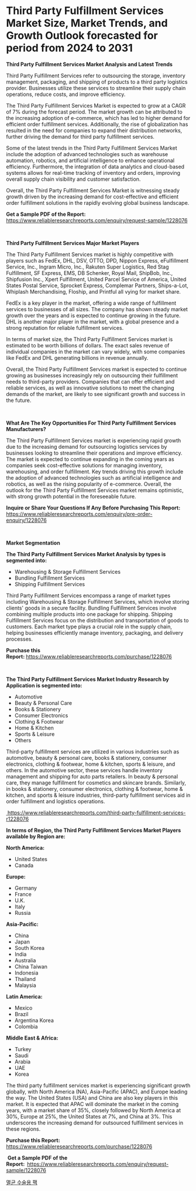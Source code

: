 <p><h1>Third Party Fulfillment Services Market Size, Market Trends, and Growth Outlook forecasted for period from 2024 to 2031</h1></p><p><strong>Third Party Fulfillment Services Market Analysis and Latest Trends</strong></p>
<p><p>Third Party Fulfillment Services refer to outsourcing the storage, inventory management, packaging, and shipping of products to a third party logistics provider. Businesses utilize these services to streamline their supply chain operations, reduce costs, and improve efficiency.</p><p>The Third Party Fulfillment Services Market is expected to grow at a CAGR of 7% during the forecast period. The market growth can be attributed to the increasing adoption of e-commerce, which has led to higher demand for efficient order fulfillment services. Additionally, the rise of globalization has resulted in the need for companies to expand their distribution networks, further driving the demand for third party fulfillment services.</p><p>Some of the latest trends in the Third Party Fulfillment Services Market include the adoption of advanced technologies such as warehouse automation, robotics, and artificial intelligence to enhance operational efficiency. Furthermore, the integration of data analytics and cloud-based systems allows for real-time tracking of inventory and orders, improving overall supply chain visibility and customer satisfaction.</p><p>Overall, the Third Party Fulfillment Services Market is witnessing steady growth driven by the increasing demand for cost-effective and efficient order fulfillment solutions in the rapidly evolving global business landscape.</p></p>
<p><strong>Get a Sample PDF of the Report:&nbsp;</strong> <a href="https://www.reliableresearchreports.com/enquiry/request-sample/1228076">https://www.reliableresearchreports.com/enquiry/request-sample/1228076</a></p>
<p>&nbsp;</p>
<p><strong>Third Party Fulfillment Services Major Market Players</strong></p>
<p><p>The Third Party Fulfillment Services market is highly competitive with players such as FedEx, DHL, DSV, OTTO, DPD, Nippon Express, eFulfillment Service, Inc., Ingram Micro, Inc., Rakuten Super Logistics, Red Stag Fulfillment, SF Express, EMS, DB Schenker, Royal Mail, ShipBob, Inc., Shipfusion Inc., Xpert Fulfillment, United Parcel Service of America, United States Postal Service, Sprocket Express, Complemar Partners, Ships-a-Lot, Whiplash Merchandising, Floship, and Printful all vying for market share.</p><p>FedEx is a key player in the market, offering a wide range of fulfillment services to businesses of all sizes. The company has shown steady market growth over the years and is expected to continue growing in the future. DHL is another major player in the market, with a global presence and a strong reputation for reliable fulfillment services.</p><p>In terms of market size, the Third Party Fulfillment Services market is estimated to be worth billions of dollars. The exact sales revenue of individual companies in the market can vary widely, with some companies like FedEx and DHL generating billions in revenue annually.</p><p>Overall, the Third Party Fulfillment Services market is expected to continue growing as businesses increasingly rely on outsourcing their fulfillment needs to third-party providers. Companies that can offer efficient and reliable services, as well as innovative solutions to meet the changing demands of the market, are likely to see significant growth and success in the future.</p></p>
<p>&nbsp;</p>
<p><strong>What Are The Key Opportunities For Third Party Fulfillment Services Manufacturers?</strong></p>
<p><p>The Third Party Fulfillment Services market is experiencing rapid growth due to the increasing demand for outsourcing logistics services by businesses looking to streamline their operations and improve efficiency. The market is expected to continue expanding in the coming years as companies seek cost-effective solutions for managing inventory, warehousing, and order fulfillment. Key trends driving this growth include the adoption of advanced technologies such as artificial intelligence and robotics, as well as the rising popularity of e-commerce. Overall, the outlook for the Third Party Fulfillment Services market remains optimistic, with strong growth potential in the foreseeable future.</p></p>
<p><strong>Inquire or Share Your Questions If Any Before Purchasing This Report:</strong> <a href="https://www.reliableresearchreports.com/enquiry/pre-order-enquiry/1228076">https://www.reliableresearchreports.com/enquiry/pre-order-enquiry/1228076</a></p>
<p>&nbsp;</p>
<p><strong>Market Segmentation</strong></p>
<p><strong>The Third Party Fulfillment Services Market Analysis by types is segmented into:</strong></p>
<p><ul><li>Warehousing & Storage Fulfillment Services</li><li>Bundling Fulfillment Services</li><li>Shipping Fulfillment Services</li></ul></p>
<p><p>Third Party Fulfillment Services encompass a range of market types including Warehousing & Storage Fulfillment Services, which involve storing clients' goods in a secure facility. Bundling Fulfillment Services involve combining multiple products into one package for shipping. Shipping Fulfillment Services focus on the distribution and transportation of goods to customers. Each market type plays a crucial role in the supply chain, helping businesses efficiently manage inventory, packaging, and delivery processes.</p></p>
<p><strong>Purchase this Report:&nbsp;</strong><a href="https://www.reliableresearchreports.com/purchase/1228076">https://www.reliableresearchreports.com/purchase/1228076</a></p>
<p>&nbsp;</p>
<p><strong>The Third Party Fulfillment Services Market Industry Research by Application is segmented into:</strong></p>
<p><ul><li>Automotive</li><li>Beauty & Personal Care</li><li>Books & Stationery</li><li>Consumer Electronics</li><li>Clothing & Footwear</li><li>Home & Kitchen</li><li>Sports & Leisure</li><li>Others</li></ul></p>
<p><p>Third-party fulfillment services are utilized in various industries such as automotive, beauty & personal care, books & stationery, consumer electronics, clothing & footwear, home & kitchen, sports & leisure, and others. In the automotive sector, these services handle inventory management and shipping for auto parts retailers. In beauty & personal care, they manage fulfillment for cosmetics and skincare brands. Similarly, in books & stationery, consumer electronics, clothing & footwear, home & kitchen, and sports & leisure industries, third-party fulfillment services aid in order fulfillment and logistics operations.</p></p>
<p><a href="https://www.reliableresearchreports.com/third-party-fulfillment-services-r1228076">&nbsp;https://www.reliableresearchreports.com/third-party-fulfillment-services-r1228076</a></p>
<p><strong>In terms of Region, the Third Party Fulfillment Services Market Players available by Region are:</strong></p>
<p>
    <p> <strong> North America: </strong>
        <ul>
            <li>United States</li>
            <li>Canada</li>
        </ul>
        </p> 
    <p> <strong> Europe: </strong>
        <ul>
            <li>Germany</li>
            <li>France</li>
            <li>U.K.</li>
            <li>Italy</li>
            <li>Russia</li>
        </ul>
        </p> 
    <p> <strong> Asia-Pacific: </strong>
        <ul>
            <li>China</li>
            <li>Japan</li>
            <li>South Korea</li>
            <li>India</li>
            <li>Australia</li>
            <li>China Taiwan</li>
            <li>Indonesia</li>
            <li>Thailand</li>
            <li>Malaysia</li>
        </ul>
        </p> 
    <p> <strong> Latin America: </strong>
        <ul>
            <li>Mexico</li>
            <li>Brazil</li>
            <li>Argentina Korea</li>
            <li>Colombia</li>
        </ul>
        </p> 
    <p> <strong> Middle East & Africa: </strong>
        <ul>
            <li>Turkey</li>
            <li>Saudi</li>
            <li>Arabia</li>
            <li>UAE</li>
            <li>Korea</li>
        </ul>
    </p>
    </p>
<p><p>The third party fulfillment services market is experiencing significant growth globally, with North America (NA), Asia-Pacific (APAC), and Europe leading the way. The United States (USA) and China are also key players in this market. It is expected that APAC will dominate the market in the coming years, with a market share of 35%, closely followed by North America at 30%, Europe at 25%, the United States at 7%, and China at 3%. This underscores the increasing demand for outsourced fulfillment services in these regions.</p></p>
<p><strong>Purchase this Report: </strong><a href="https://www.reliableresearchreports.com/purchase/1228076">https://www.reliableresearchreports.com/purchase/1228076</a></p>
<p>&nbsp;<strong>Get a Sample PDF of the Report:&nbsp;&nbsp;</strong><a href="https://www.reliableresearchreports.com/enquiry/request-sample/1228076">https://www.reliableresearchreports.com/enquiry/request-sample/1228076</a></p>
<p><strong></strong></p>
<p><p><a href="https://github.com/laholand/Market-Research-Report-List-3/blob/main/486041260675.md">멸균 수술용 팩</a></p></p>